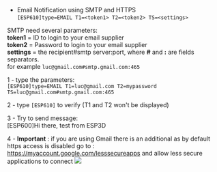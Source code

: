 * Email Notification using SMTP and HTTPS   
`[ESP610]type=EMAIL T1=<token1> T2=<token2> TS=<settings>`

SMTP need several parameters:    
**token1** = ID to login to your email supplier   
**token2** = Password to login to your email supplier   
**settings** = the recipient#smtp server:port, where **#** and **:** are fields separators.   
for example `luc@gmail.com#smtp.gmail.com:465`

1 - type the parameters:   
`[ESP610]type=EMAIL T1=luc@gmail.com T2=mypassword TS=luc@gmail.com#smtp.gmail.com:465`  

2 - type `[ESP610]` to verify (T1 and T2 won't be displayed)      

3 - Try to send message:   
[ESP600]Hi there, test from ESP3D   

4 - **Important** : if you are using Gmail there is an additional as by default https access is disabled
go to : https://myaccount.google.com/lesssecureapps and allow less secure applications to connect
![](https://raw.githubusercontent.com/wiki/luc-github/ESP3D/images/Notifications/Email/google.PNG) 

 
